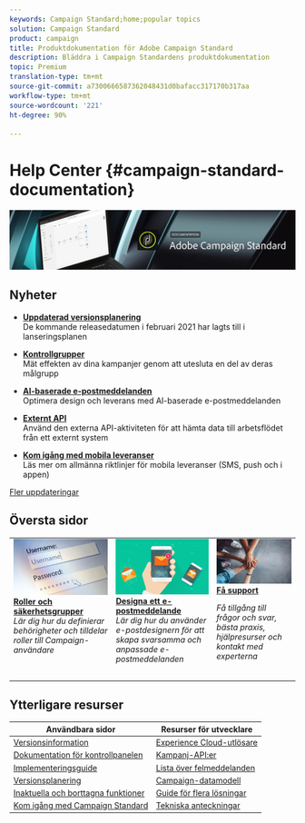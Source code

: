 ```yaml
---
keywords: Campaign Standard;home;popular topics
solution: Campaign Standard
product: campaign
title: Produktdokumentation för Adobe Campaign Standard
description: Bläddra i Campaign Standardens produktdokumentation
topic: Premium
translation-type: tm+mt
source-git-commit: a7300666587362048431d0bafacc317170b317aa
workflow-type: tm+mt
source-wordcount: '221'
ht-degree: 90%

---
```



# Help Center {#campaign-standard-documentation}

![](start/using/assets/do-not-localize/banner_acs_doc.jpg)

## Nyheter

* **[Uppdaterad versionsplanering](rn/using/release-planning.md)**<br/> De kommande releasedatumen i februari 2021 har lagts till i lanseringsplanen

* **[Kontrollgrupper](sending/using/control-group.md)**<br/>
Mät effekten av dina kampanjer genom att utesluta en del av deras målgrupp

* **[AI-baserade e-postmeddelanden](sending/using/predictive.md)**<br/>
Optimera design och leverans med AI-baserade e-postmeddelanden

* **[Externt API](automating/using/external-api.md)**<br/>
Använd den externa API-aktiviteten för att hämta data till arbetsflödet från ett externt system

* **[Kom igång med mobila leveranser](https://helpx.adobe.com/se/campaign/kb/acs-mobile.html)**<br/>
Läs mer om allmänna riktlinjer för mobila leveranser (SMS, push och i appen)

[Fler uppdateringar](rn/using/documentation-updates.md)

## Översta sidor

<table>
<tr>
  <td valign="top">
    <a href="administration/using/about-access-management.md">
      <img alt="Roller" src="start/using/assets/roles.png"/>
    </a>
    <div>
    <a href="administration/using/about-access-management.md"><strong>Roller och säkerhetsgrupper</strong></a>
    </div>
    <em>Lär dig hur du definierar behörigheter och tilldelar roller till Campaign-användare</em>
    <br>
  </td>
  <td valign="top">
    <a href="designing/using/designing-content-in-adobe-campaign.md">
      <img alt="Designer" src="start/using/assets/design.png" />
    </a>
    <div>
    <a href="designing/using/designing-content-in-adobe-campaign.md"><strong>Designa ett e-postmeddelande</strong></a>
    </div>
    <em>Lär dig hur du använder e-postdesignern för att skapa svarsamma och anpassade e-postmeddelanden</em>
    <br>
  </td>
  <td valign="top">
       <img alt="Support" src="start/using/assets/do-not-localize/help.jpeg" />
    <div><a href="https://helpx.adobe.com/se/campaign/kb/ac-support.html">
    <strong>Få support</strong></a>
    </div>
    <p><em>Få tillgång till frågor och svar, bästa praxis, hjälpresurser och kontakt med experterna</em></p>
    <br>
  </td>
</tr>
</table>

## Ytterligare resurser

| Användbara sidor | Resurser för utvecklare |
|---|---|
| [Versionsinformation](rn/using/release-notes.md) | [Experience Cloud-utlösare](integrating/using/about-adobe-experience-cloud-triggers.md) |
| [Dokumentation för kontrollpanelen](https://docs.adobe.com/content/help/sv-SE/control-panel/using/control-panel-home.html) | [Kampanj-API:er](api/using/get-started-apis.md) |
| [Implementeringsguide](https://helpx.adobe.com/se/campaign/kb/campaign-standard-implementation-guide.html) | [Lista över felmeddelanden](https://docs.adobe.com/content/help/en/campaign-classic/technicalresources/error_messages/error_codes.html) |
| [Versionsplanering](rn/using/release-planning.md) | [Campaign-datamodell](developing/using/datamodel-introduction.md) |
| [Inaktuella och borttagna funktioner](https://helpx.adobe.com/se/campaign/kb/acs-deprecated-and-removed-features.html) | [Guide för flera lösningar](integrating/using/get-started-campaign-integrations.md) |
| [Kom igång med Campaign Standard](start/using/about-campaign-standard.md) | [Tekniska anteckningar](https://helpx.adobe.com/se/campaign/kb/acs-article-list.html) |
